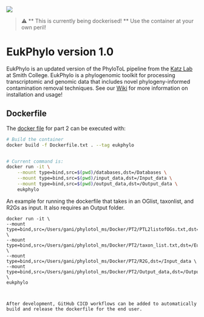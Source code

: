 <img src="https://github.com/Katzlab/PhyloToL-6/blob/main/Other/Katzlab.png">

> :warning: ** This is currently being dockerised! ** Use the container at your own peril!

# **EukPhylo version 1.0** 
EukPhylo is an updated version of the PhyloToL pipeline from the [Katz Lab](https://www.science.smith.edu/katz-lab/) at Smith College. EukPhylo is a phylogenomic toolkit for processing transcriptomic and genomic data that includes novel phylogeny-informed contamination removal techniques. See our [Wiki](https://github.com/Katzlab/EukPhylo/wiki) for more information on installation and usage!


## Dockerfile

The [docker file](https://github.com/Katzlab/EukPhylo/blob/Docker/PTL2/Dockerfile.txt) for part 2 can be executed with:

```bash
# Build the container
docker build -f Dockerfile.txt . --tag eukphylo


# Current command is:
docker run -it \
    --mount type=bind,src=$(pwd)/databases,dst=/Databases \
    --mount type=bind,src=$(pwd)/input_data,dst=/Input_data \
    --mount type=bind,src=$(pwd)/output_data,dst=/Output_data \
    eukphylo
```

An example for running the dockerfile that takes in an OGlist, taxonlist, and R2Gs as input. It also requires an Output folder.
```
docker run -it \
--mount type=bind,src=/Users/gani/phylotol_ms/Docker/PT2/PTL2listofOGs.txt,dst=/EukPhylo/PTL2listofOGs.txt \
--mount type=bind,src=/Users/gani/phylotol_ms/Docker/PT2/taxon_list.txt,dst=/EukPhylo/PTL2taxon_list.txt \
--mount type=bind,src=/Users/gani/phylotol_ms/Docker/PT2/R2G,dst=/Input_data \
--mount type=bind,src=/Users/gani/phylotol_ms/Docker/PT2/Output_data,dst=/Output_data \
eukphylo



After development, GitHub CICD workflows can be added to automatically build and release the dockerfile for the end user.
